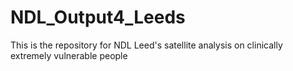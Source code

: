# NDL_Output4_Leeds
This is the repository for NDL Leed's satellite analysis on clinically extremely vulnerable people
